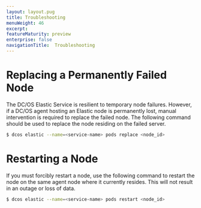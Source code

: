```yaml
---
layout: layout.pug
title: Troubleshooting
menuWeight: 46
excerpt:
featureMaturity: preview
enterprise: false
navigationTitle:  Troubleshooting
---
```


<!-- This source repo for this topic is https://github.com/dcos-commons/frameworks/elastic -->


# Replacing a Permanently Failed Node
The DC/OS Elastic Service is resilient to temporary node failures. However, if a DC/OS agent hosting an Elastic node is permanently lost, manual intervention is required to replace the failed node. The following command should be used to replace the node residing on the failed server.

```bash
$ dcos elastic --name=<service-name> pods replace <node_id>
```

# Restarting a Node
If you must forcibly restart a node, use the following command to restart the node on the same agent node where it currently resides. This will not result in an outage or loss of data.

```bash
$ dcos elastic --name=<service-name> pods restart <node_id>
```
